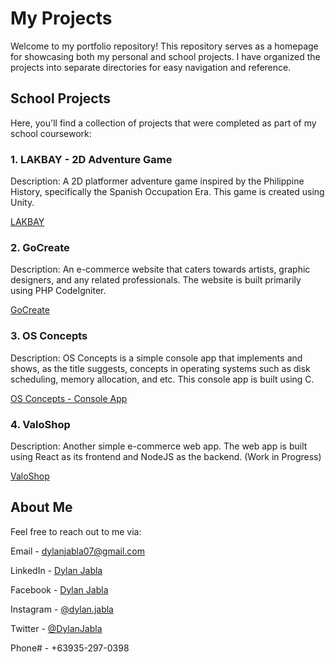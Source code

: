 # My Projects

Welcome to my portfolio repository! This repository serves as a homepage for showcasing both my personal and school projects. I have organized the projects into separate directories for easy navigation and reference.

## School Projects

Here, you'll find a collection of projects that were completed as part of my school coursework:

### 1. LAKBAY - 2D Adventure Game
Description: A 2D platformer adventure game inspired by the Philippine History, specifically the Spanish Occupation Era. This game is created using Unity.

[LAKBAY](https://github.com/djabla/LAKBAY)

### 2. GoCreate
Description: An e-commerce website that caters towards artists, graphic designers, and any related professionals. The website is built primarily using PHP CodeIgniter.

[GoCreate](https://github.com/djabla/GoCreate)

### 3. OS Concepts
Description: OS Concepts is a simple console app that implements and shows, as the title suggests, concepts in operating systems such as disk scheduling, memory allocation, and etc. This console app is built using C.

[OS Concepts - Console App](https://github.com/djabla/osConcepts-consoleapp)

### 4. ValoShop
Description: Another simple e-commerce web app. The web app is built using React as its frontend and NodeJS as the backend. (Work in Progress)

[ValoShop](https://github.com/djabla/valoshop)

## About Me

Feel free to reach out to me via:

Email - dylanjabla07@gmail.com

LinkedIn - [Dylan Jabla](https://www.linkedin.com/in/dylan-jabla-630835180/)

Facebook - [Dylan Jabla](https://www.facebook.com/dylan.jabla/)

Instagram - [@dylan.jabla](https://www.instagram.com/dylan.jabla/)

Twitter - [@DylanJabla](https://twitter.com/DylanJabla)

Phone# - +63935-297-0398

